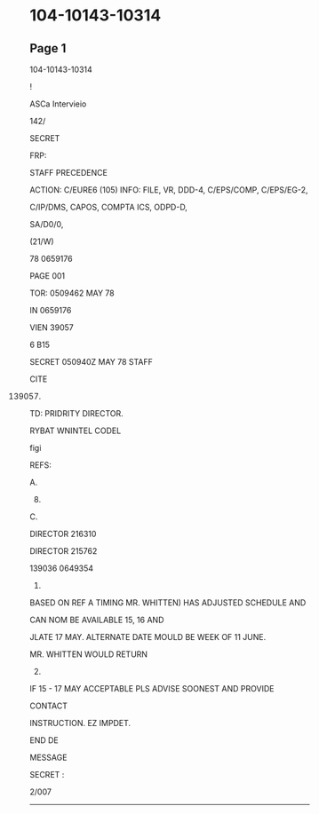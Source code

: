# 104-10143-10314

## Page 1

104-10143-10314

!

ASCa Intervieio

142/

SECRET

FRP:

STAFF PRECEDENCE

ACTION: C/EURE6 (105) INFO: FILE, VR, DDD-4, C/EPS/COMP, C/EPS/EG-2,

C/IP/DMS, CAPOS, COMPTA ICS, ODPD-D,

SA/D0/0,

(21/W)

78 0659176

PAGE 001

TOR: 0509462 MAY 78

IN 0659176

VIEN 39057

6 B15

SECRET 050940Z MAY 78 STAFF

CITE

139057.

TD: PRIDRITY DIRECTOR.

RYBAT WNINTEL CODEL

figi

REFS:

A.

8.

C.

DIRECTOR 216310

DIRECTOR 215762

139036 0649354

1.

BASED ON REF A TIMING MR. WHITTEN) HAS ADJUSTED SCHEDULE AND

CAN NOM BE AVAILABLE 15, 16 AND

JLATE 17 MAY. ALTERNATE DATE MOULD BE WEEK OF 11 JUNE.

MR. WHITTEN WOULD RETURN

2.

IF 15 - 17 MAY ACCEPTABLE PLS ADVISE SOONEST AND PROVIDE

CONTACT

INSTRUCTION. EZ IMPDET.

END DE

MESSAGE

SECRET :

2/007

---


